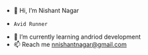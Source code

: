 - 👋 Hi, I’m Nishant Nagar
-     Avid Runner
- 🌱 I’m currently learning andriod development
- 📫 Reach me nnishantnagar@gmail.com

<!---
nnishantnagar/nnishantnagar is a ✨ special ✨ repository because its `README.md` (this file) appears on your GitHub profile.
You can click the Preview link to take a look at your changes.
--->
